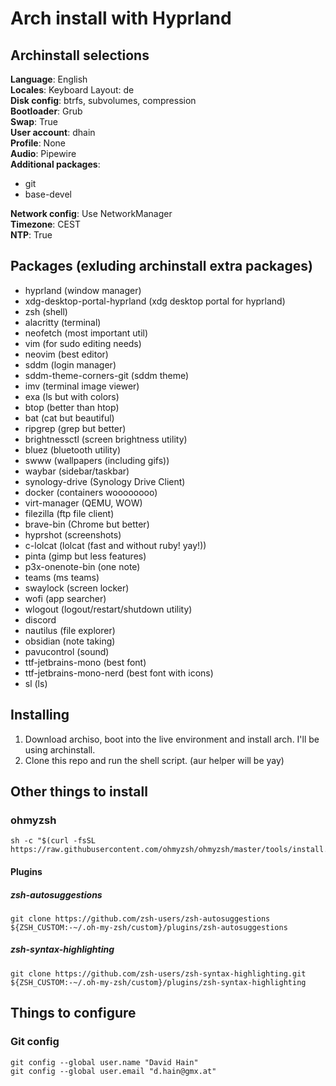 # Arch install with Hyprland

## Archinstall selections

**Language**:              English \
**Locales**:               Keyboard Layout: de \
**Disk config**:           btrfs, subvolumes, compression \
**Bootloader**:            Grub \
**Swap**:                  True \
**User account**:          dhain \
**Profile**:               None \
**Audio**:                 Pipewire \
**Additional packages**:
- git
- base-devel

**Network config**:        Use NetworkManager \
**Timezone**:              CEST \
**NTP**:                   True


## Packages (exluding archinstall extra packages)

- hyprland (window manager)
- xdg-desktop-portal-hyprland (xdg desktop portal for hyprland)
- zsh (shell)
- alacritty (terminal)
- neofetch (most important util)
- vim (for sudo editing needs)
- neovim (best editor)
- sddm (login manager)
- sddm-theme-corners-git (sddm theme)
- imv (terminal image viewer)
- exa (ls but with colors)
- btop (better than htop)
- bat (cat but beautiful)
- ripgrep (grep but better)
- brightnessctl (screen brightness utility)
- bluez (bluetooth utility)
- swww (wallpapers (including gifs))
- waybar (sidebar/taskbar)
- synology-drive (Synology Drive Client)
- docker (containers woooooooo)
- virt-manager (QEMU, WOW)
- filezilla (ftp file client)
- brave-bin (Chrome but better)
- hyprshot (screenshots)
- c-lolcat (lolcat (fast and without ruby! yay!))
- pinta (gimp but less features)
- p3x-onenote-bin (one note)
- teams (ms teams)
- swaylock (screen locker)
- wofi (app searcher)
- wlogout (logout/restart/shutdown utility)
- discord
- nautilus (file explorer)
- obsidian (note taking)
- pavucontrol (sound)
- ttf-jetbrains-mono (best font)
- ttf-jetbrains-mono-nerd (best font with icons)
- sl (ls)


## Installing

1. Download archiso, boot into the live environment and install arch. I'll be using archinstall.
1. Clone this repo and run the shell script. (aur helper will be yay)


## Other things to install

### ohmyzsh

```shell
sh -c "$(curl -fsSL https://raw.githubusercontent.com/ohmyzsh/ohmyzsh/master/tools/install.sh)"
```

#### Plugins

##### zsh-autosuggestions

```shell
git clone https://github.com/zsh-users/zsh-autosuggestions ${ZSH_CUSTOM:-~/.oh-my-zsh/custom}/plugins/zsh-autosuggestions
```

##### zsh-syntax-highlighting

```shell
git clone https://github.com/zsh-users/zsh-syntax-highlighting.git ${ZSH_CUSTOM:-~/.oh-my-zsh/custom}/plugins/zsh-syntax-highlighting
```


## Things to configure

### Git config

```shell
git config --global user.name "David Hain"
git config --global user.email "d.hain@gmx.at"
```
